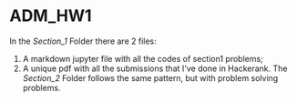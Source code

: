 # ADM_HW1
In the *Section_1* Folder there are 2 files: 
1. A markdown jupyter file with all the codes of section1 problems;
2. A unique pdf with all the submissions that I've done in Hackerank.
The *Section_2* Folder follows the same pattern, but with problem solving problems.
